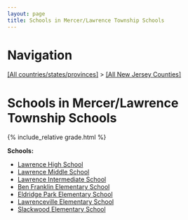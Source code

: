 ```yaml
---
layout: page
title: Schools in Mercer/Lawrence Township Schools
---
```

# Navigation

[[All countries/states/provinces]](../..) > [[All New Jersey Counties]](..)

# Schools in Mercer/Lawrence Township Schools

{% include_relative grade.html %}

**Schools:**

- [Lawrence High School](Lawrence_High_School.md)
- [Lawrence Middle School](Lawrence_Middle_School.md)
- [Lawrence Intermediate School](Lawrence_Intermediate_School.md)
- [Ben Franklin Elementary School](Ben_Franklin_Elementary_School.md)
- [Eldridge Park Elementary School](Eldridge_Park_Elementary_School.md)
- [Lawrenceville Elementary School](Lawrenceville_Elementary_School.md)
- [Slackwood Elementary School](Slackwood_Elementary_School.md)
